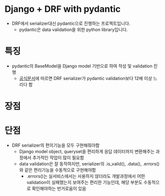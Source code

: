 # Django + DRF with pydantic
- DRF에서 serializer대신 pydantic으로 진행하는 프로젝트입니다.
    - pydantic은 data validation을 위한 python library입니다.

# 특징
- pydantic의 BaseModel을 Django model 기반으로 하여 작성 및 validation 진행
    - [공식문서](https://pydantic-docs.helpmanual.io/benchmarks/)에 따르면 DRF serializer가 pydantic validation보다 12배 이상 느리다 함

# 장점

# 단점
- DRF serializer의 편의기능을 모두 구현해줘야함
    - Django model object, queryset을 편리하게 응답 데이터까지 변환해주는 과정에서 추가적인 작업이 많이 필요함
    - data validation은 잘 동작하지만, serializer의 .is_valid(), .data(), .errors()와 같은 편리기능을 수동적으로 구현해야함
        - .errors()는 실서비스에서는 사용하지 않더라도 개발과정에서 어떤 validation이 실패했는지 보여주는 편리한 기능인데, 해당 부분도 수동적으로 확인해야하는 번거로움이 있음
